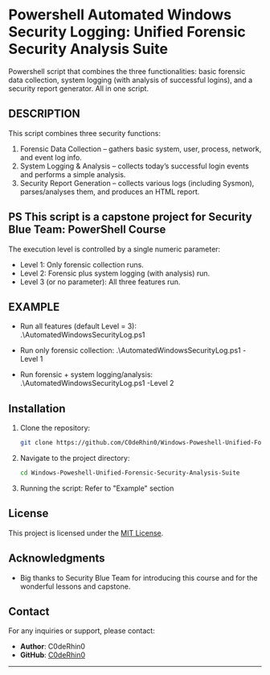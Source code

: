# Powershell Automated Windows Security Logging: Unified Forensic Security Analysis Suite
Powershell script that combines the three functionalities: basic forensic data collection, system logging (with analysis of successful logins), and a security report generator. All in one script. 

## DESCRIPTION
This script combines three security functions:
  1. Forensic Data Collection – gathers basic system, user, process, network, and event log info.
  2. System Logging & Analysis – collects today’s successful login events and performs a simple analysis.
  3. Security Report Generation – collects various logs (including Sysmon), parses/analyses them, and produces an HTML report.
  
## PS This script is a capstone project for Security Blue Team: PowerShell Course
  
The execution level is controlled by a single numeric parameter:
  - Level 1: Only forensic collection runs.
  - Level 2: Forensic plus system logging (with analysis) run.
  - Level 3 (or no parameter): All three features run.

## EXAMPLE
- Run all features (default Level = 3):
  .\AutomatedWindowsSecurityLog.ps1

- Run only forensic collection:
  .\AutomatedWindowsSecurityLog.ps1 -Level 1

- Run forensic + system logging/analysis:
  .\AutomatedWindowsSecurityLog.ps1 -Level 2

## Installation

1. Clone the repository:
   ```bash
   git clone https://github.com/C0deRhin0/Windows-Poweshell-Unified-Forensic-Security-Analysis-Suite.git
   ```

2. Navigate to the project directory:
   ```bash
   cd Windows-Poweshell-Unified-Forensic-Security-Analysis-Suite
   ```

3. Running the script:
   Refer to "Example" section

## License

This project is licensed under the [MIT License](LICENSE).

## Acknowledgments

- Big thanks to Security Blue Team for introducing this course and for the wonderful lessons and capstone.

## Contact

For any inquiries or support, please contact:

- **Author**: C0deRhin0 
- **GitHub**: [C0deRhin0](https://github.com/C0deRhin0)

---
